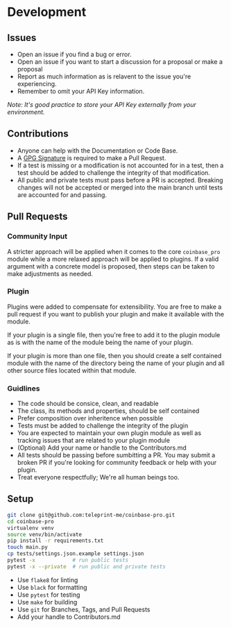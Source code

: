 # Development

## Issues
- Open an issue if you find a bug or error.
- Open an issue if you want to start a discussion for a proposal or make a proposal
- Report as much information as is relavent to the issue you're experiencing.
- Remember to omit your API Key information. 

_Note: It's good practice to store your API Key externally from your environment._

## Contributions
- Anyone can help with the Documentation or Code Base.
- A [GPG Signature](https://docs.github.com/en/authentication/managing-commit-signature-verification) is required to make a Pull Request.
- If a test is missing or a modification is not accounted for in a test, then a test should be added to challenge the integrity of that modification.
- All public and private tests must pass before a PR is accepted. Breaking changes will not be accepted or merged into the main branch until tests are accounted for and passing.

## Pull Requests

### Community Input
A stricter approach will be applied when it comes to the core `coinbase_pro` module while a more relaxed approach will be applied to plugins. If a valid argument with a concrete model is proposed, then steps can be taken to make adjustments as needed.

### Plugin
Plugins were added to compensate for extensibility. You are free to make a pull request if you want to publish your plugin and make it available with the module. 

If your plugin is a single file, then you're free to add it to the plugin module as is with the name of the module being the name of your plugin. 

If your plugin is more than one file, then you should create a self contained module with the name of the directory being the name of your plugin and all other source files located within that module.

### Guidlines

- The code should be consice, clean, and readable
- The class, its methods and properties, should be self contained
- Prefer composition over inheritence when possible
- Tests must be added to challenge the integrity of the plugin
- You are expected to maintain your own plugin module as well as tracking issues that are related to your plugin module
- (Optional) Add your name or handle to the Contributors.md
- All tests should be passing before sumbitting a PR. You may submit a broken PR if you're looking for community feedback or help with your plugin.
- Treat everyone respectfully; We're all human beings too.

## Setup
```sh
git clone git@github.com:teleprint-me/coinbase-pro.git
cd coinbase-pro
virtualenv venv
source venv/bin/activate
pip install -r requirements.txt
touch main.py
cp tests/settings.json.example settings.json
pytest -x            # run public tests
pytest -x --private  # run public and private tests
```

- Use `flake8` for linting
- Use `black` for formatting
- Use `pytest` for testing
- Use `make` for building
- Use `git` for Branches, Tags, and Pull Requests
- Add your handle to Contributors.md
